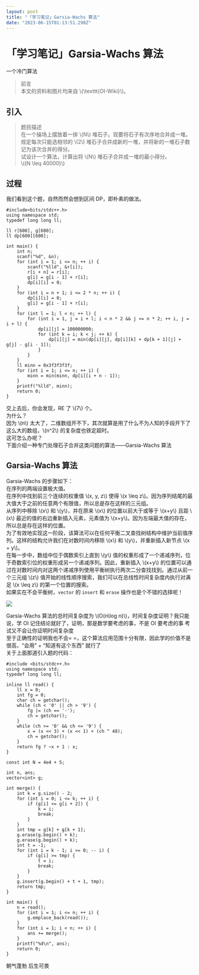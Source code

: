 ```yaml
---
layout: post
title: "「学习笔记」Garsia-Wachs 算法"
date: "2023-06-15T01:13:51.290Z"
---
```

「学习笔记」Garsia-Wachs 算法
=====================

一个冷门算法

> 前言  
> 本文的资料和图片均来自 \\(\\texttt{OI-Wiki}\\)。

引入
--

> 题目描述  
> 在一个操场上摆放着一排 \\(N\\) 堆石子。现要将石子有次序地合并成一堆。规定每次只能选相邻的 \\(2\\) 堆石子合并成新的一堆，并将新的一堆石子数记为该次合并的得分。  
> 试设计一个算法，计算出将 \\(N\\) 堆石子合并成一堆的最小得分。  
> \\((N \\leq 40000)\\)

过程
--

我们看到这个题，自然而然会想到区间 DP，即朴素的做法。

    #include<bits/stdc++.h>
    using namespace std;
    typedef long long ll;
    
    ll r[600], g[600];
    ll dp[600][600];
    
    int main() {
    	int n;
    	scanf("%d", &n);
    	for (int i = 1; i <= n; ++ i) {
    		scanf("%lld", &r[i]);
    		r[i + n] = r[i];
    		g[i] = g[i - 1] + r[i];
    		dp[i][i] = 0;
    	}
    	for (int i = n + 1; i <= 2 * n; ++ i) {
    		dp[i][i] = 0;
    		g[i] = g[i - 1] + r[i];
    	}
    	for (int l = 1; l < n; ++ l) {
    		for (int i = 1, j = i + l; i < n * 2 && j <= n * 2; ++ i, j = i + l) {
    			dp[i][j] = 100000000;
    			for (int k = i; k < j; ++ k) {
    				dp[i][j] = min(dp[i][j], dp[i][k] + dp[k + 1][j] + g[j] - g[i - 1]);
    			}
    		}
    	}
    	ll minn = 0x3f3f3f3f;
    	for (int i = 1; i <= n; ++ i) {
    		minn = min(minn, dp[i][i + n - 1]);
    	}
    	printf("%lld", minn);
    	return 0;
    }
    

交上去后，你会发现，RE 了 \\(7\\) 个。  
为什么？  
因为 \\(n\\) 太大了，二维数组开不下，其次就算是用了什么不为人知的手段开下了这么大的数组，\\(n^2\\) 的复杂度也铁定超时。  
这可怎么办呢？  
下面介绍一种专门处理石子合并这类问题的算法——Garsia-Wachs 算法

Garsia-Wachs 算法
---------------

Garsia-Wachs 的步骤如下：  
在序列的两端设置极大值。  
在序列中找到前三个连续的权重值 \\(x, y, z\\) 使得 \\(x \\leq z\\)。因为序列结尾的最大值大于之前的任意两个有限值，所以总是存在这样的三元组。  
从序列中移除 \\(x\\) 和 \\(y\\)，并在原来 \\(x\\) 的位置以前大于或等于 \\(x+y\\) 且距 \\(x\\) 最近的值的右边重新插入元素，元素值为 \\(x+y\\)。因为左端最大值的存在，所以总是存在这样的位置。  
为了有效地实现这一阶段，该算法可以在任何平衡二叉查找树结构中维护当前值序列。这样的结构允许我们在对数时间内移除 \\(x\\) 和 \\(y\\)，并重新插入新节点 \\(x + y\\)。  
在每一步中，数组中位于偶数索引上直到 \\(y\\) 值的权重形成了一个递减序列，位于奇数索引位的权重形成另一个递减序列。因此，重新插入 \\(x+y\\) 的位置可以通过在对数时间内对这两个递减序列使用平衡树执行两次二分查找找到。通过从前一个三元组 \\(z\\) 值开始的线性顺序搜索，我们可以在总线性时间复杂度内执行对满足 \\(x \\leq z\\) 的第一个位置的搜索。  
如果实在不会平衡树，`vector` 的 `insert` 和 `erase` 操作也是个不错的选择呢！

![](https://oi-wiki.org/misc/images/garsia-wachs.png)

Garsia-Wachs 算法的总时间复杂度为 \\(O(n\\log n)\\)，时间复杂度证明？我只能说，学 OI 记住结论就好了，证明，那是数学要考虑的事，不是 OI 要考虑的事 考试又不会让你证明时间复杂度  
至于正确性的证明我也不会\= =，这个算法应用范围十分有限，因此学的价值不是很高，“会用” + “知道有这个东西” 就行了  
关于上面那道引入题的代码：

    #include <bits/stdc++.h>
    using namespace std;
    typedef long long ll;
    
    inline ll read() {
    	ll x = 0;
    	int fg = 0;
    	char ch = getchar();
    	while (ch < '0' || ch > '9') {
    		fg |= (ch == '-');
    		ch = getchar();
    	}
    	while (ch >= '0' && ch <= '9') {
    		x = (x << 3) + (x << 1) + (ch ^ 48);
    		ch = getchar();
    	}
    	return fg ? ~x + 1 : x;
    }
    
    const int N = 4e4 + 5;
    
    int n, ans;
    vector<int> g;
    
    int merge() {
    	int k = g.size() - 2;
    	for (int i = 0; i <= k; ++ i) {
    		if (g[i] <= g[i + 2]) {
    			k = i;
    			break;
    		}
    	}
    	int tmp = g[k] + g[k + 1];
    	g.erase(g.begin() + k);
    	g.erase(g.begin() + k);
    	int t = -1;
    	for (int i = k - 1; i >= 0; -- i) {
    		if (g[i] >= tmp) {
    			t = i;
    			break;
    		}
    	}
    	g.insert(g.begin() + t + 1, tmp);
    	return tmp;
    }
    
    int main() {
    	n = read();
    	for (int i = 1; i <= n; ++ i) {
    		g.emplace_back(read());
    	}
    	for (int i = 1; i < n; ++ i) {
    		ans += merge();
    	}
    	printf("%d\n", ans);
    	return 0;
    }
    

朝气蓬勃 后生可畏